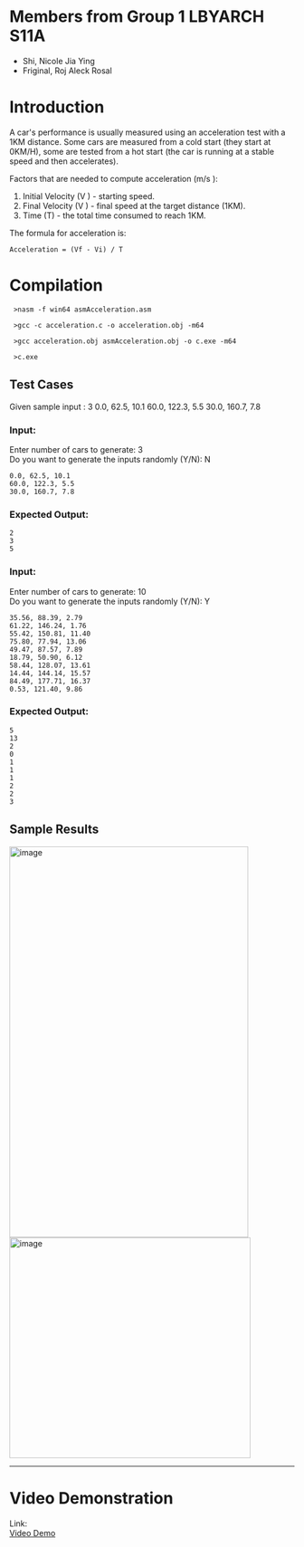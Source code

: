# Members from Group 1 LBYARCH S11A
   - Shi, Nicole Jia Ying
   - Friginal, Roj Aleck Rosal

# Introduction
A car's performance is usually measured using an acceleration test with a 1KM distance. Some cars are measured from a cold start (they start at 0KM/H), some are tested from a hot start (the car is running at a stable speed and then accelerates).
 
Factors that are needed to compute acceleration (m/s ):
1. Initial Velocity (V ) - starting speed.
2. Final Velocity (V ) - final speed at the target distance (1KM).
3. Time (T) - the total time consumed to reach 1KM.
 
The formula for acceleration is:
    
    Acceleration = (Vf - Vi) / T


# Compilation

     >nasm -f win64 asmAcceleration.asm

     >gcc -c acceleration.c -o acceleration.obj -m64

     >gcc acceleration.obj asmAcceleration.obj -o c.exe -m64

     >c.exe

## Test Cases 
Given sample input :
3
0.0, 62.5, 10.1
60.0, 122.3, 5.5
30.0, 160.7, 7.8

### Input:
Enter number of cars to generate: 3  
Do you want to generate the inputs randomly (Y/N): N
```
0.0, 62.5, 10.1
60.0, 122.3, 5.5
30.0, 160.7, 7.8
```

### Expected Output:
```
2
3
5
```

### Input:
Enter number of cars to generate: 10   
Do you want to generate the inputs randomly (Y/N): Y
```
35.56, 88.39, 2.79
61.22, 146.24, 1.76
55.42, 150.81, 11.40
75.80, 77.94, 13.06
49.47, 87.57, 7.89
18.79, 50.90, 6.12
58.44, 128.07, 13.61
14.44, 144.14, 15.57
84.49, 177.71, 16.37
0.53, 121.40, 9.86
```

### Expected Output:
```
5
13
2
0
1
1
1
2
2
3
```

## Sample Results
<img width="422" height="691" alt="image" src="https://github.com/user-attachments/assets/c822d18d-927d-4022-b9df-9996b6bbdbb5" />
<img width="426" height="390" alt="image" src="https://github.com/user-attachments/assets/4b9dfc11-33b0-4168-b3b9-447a0e790699" />  




---


# Video Demonstration

Link:    
[Video Demo](https://drive.google.com/file/d/1vNKQ0MpJgs4zB5jE_3LtUMyw0nzQ9AQ4/view?usp=sharing)


